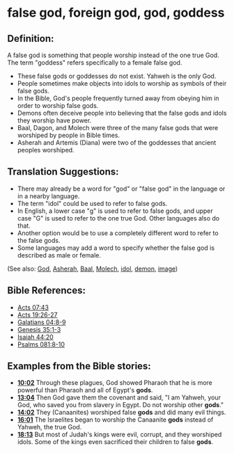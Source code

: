 # false god, foreign god, god, goddess #

## Definition: ##

A false god is something that people worship instead of the one true God. The term "goddess" refers specifically to a female false god.

* These false gods or goddesses do not exist. Yahweh is the only God.
* People sometimes make objects into idols to worship as symbols of their false gods.
* In the Bible, God's people frequently turned away from obeying him in order to worship false gods.
* Demons often deceive people into believing that the false gods and idols they worship have power.
* Baal, Dagon, and Molech were three of the many false gods that were worshiped by people in Bible times.
* Asherah and Artemis (Diana) were two of the goddesses that ancient peoples worshiped.

## Translation Suggestions: ##

* There may already be a word for "god" or "false god" in the language or in a nearby language.
* The term "idol" could be used to refer to false gods.
* In English, a lower case "g" is used to refer to false gods, and upper case "G" is used to refer to the one true God. Other languages also do that.
* Another option would be to use a completely different word to refer to the false gods.
* Some languages may add a word to specify whether the false god is described as male or female.

(See also: [God](../kt/god.md), [Asherah](../other/asherim.md), [Baal](../other/baal.md), [Molech](../other/molech.md), [idol](../other/idol.md), [demon](../kt/demon.md), [image](../other/image.md))

## Bible References: ##

* [Acts 07:43](en/tn/act/help/07/43)
* [Acts 19:26-27](en/tn/act/help/19/26)
* [Galatians 04:8-9](en/tn/gal/help/04/08)
* [Genesis 35:1-3](en/tn/gen/help/35/01)
* [Isaiah 44:20](en/tn/isa/help/44/20)
* [Psalms 081:8-10](en/tn/psa/help/81/08)

## Examples from the Bible stories: ##

* __[10:02](en/tn/obs/help/10/02)__ Through these plagues, God showed Pharaoh that he is more powerful than Pharaoh and all of Egypt's __gods__.
* __[13:04](en/tn/obs/help/13/04)__ Then God gave them the covenant and said, "I am Yahweh, your God, who saved you from slavery in Egypt. Do not worship other __gods__."
* __[14:02](en/tn/obs/help/14/02)__ They (Canaanites) worshiped false __gods__  and did many evil things.
* __[16:01](en/tn/obs/help/16/01)__ The Israelites began to worship the Canaanite __gods__  instead of Yahweh, the true God.
* __[18:13](en/tn/obs/help/18/13)__ But most of Judah's kings were evil, corrupt, and they worshiped idols. Some of the kings even sacrificed their children to false __gods__.
